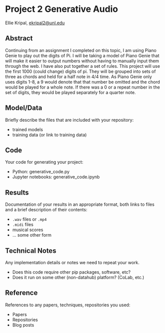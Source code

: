 # Project 2 Generative Audio

Ellie Kripal, ekripal2@unl.edu

## Abstract

Continuing from an assignment I completed on this topic, I am using Piano Genie to play out the digits of Pi. I will be taking a model of Piano Genie that will make it easier to output numbers without having to manually input them through the web. I have also put together a set of rules. This project will use the first 1000 (could change) digits of pi. They will be grouped into sets of three as chords and held for a half note in 4/4 time. As Piano Genie only uses digits 1-8, a 9 would denote that that number be omitted and the chord would be played for a whole note. If there was a 0 or a repeat number in the set of digits, they would be played separately for a quarter note.

## Model/Data

Briefly describe the files that are included with your repository:
- trained models
- training data (or link to training data)

## Code

Your code for generating your project:
- Python: generative_code.py
- Jupyter notebooks: generative_code.ipynb

## Results

Documentation of your results in an appropriate format, both links to files and a brief description of their contents:
- `.wav` files or `.mp4`
- `.midi` files
- musical scores
- ... some other form

## Technical Notes

Any implementation details or notes we need to repeat your work. 
- Does this code require other pip packages, software, etc?
- Does it run on some other (non-datahub) platform? (CoLab, etc.)

## Reference

References to any papers, techniques, repositories you used:
- Papers
- Repositories
- Blog posts
